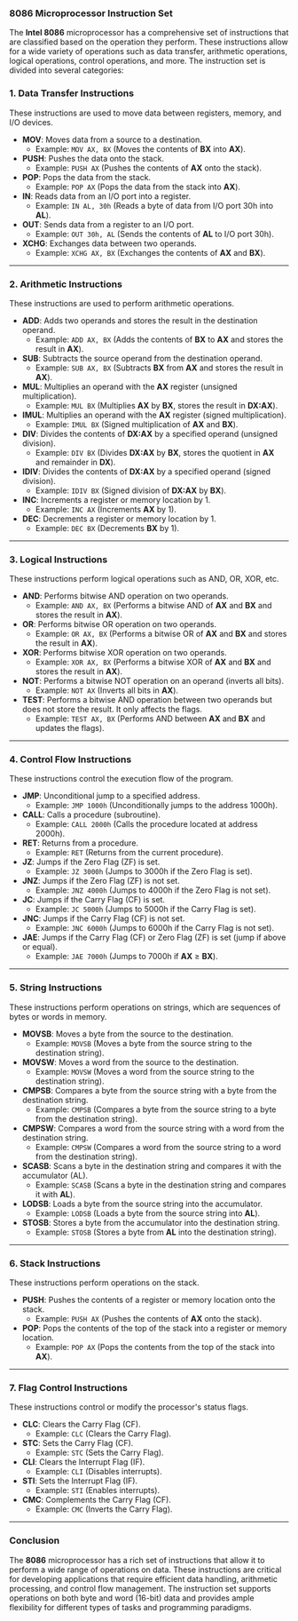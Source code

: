 ### **8086 Microprocessor Instruction Set**

The **Intel 8086** microprocessor has a comprehensive set of instructions that are classified based on the operation they perform. These instructions allow for a wide variety of operations such as data transfer, arithmetic operations, logical operations, control operations, and more. The instruction set is divided into several categories:

### **1. Data Transfer Instructions**
These instructions are used to move data between registers, memory, and I/O devices.

- **MOV**: Moves data from a source to a destination.
  - Example: `MOV AX, BX` (Moves the contents of **BX** into **AX**).
- **PUSH**: Pushes the data onto the stack.
  - Example: `PUSH AX` (Pushes the contents of **AX** onto the stack).
- **POP**: Pops the data from the stack.
  - Example: `POP AX` (Pops the data from the stack into **AX**).
- **IN**: Reads data from an I/O port into a register.
  - Example: `IN AL, 30h` (Reads a byte of data from I/O port 30h into **AL**).
- **OUT**: Sends data from a register to an I/O port.
  - Example: `OUT 30h, AL` (Sends the contents of **AL** to I/O port 30h).
- **XCHG**: Exchanges data between two operands.
  - Example: `XCHG AX, BX` (Exchanges the contents of **AX** and **BX**).

---

### **2. Arithmetic Instructions**
These instructions are used to perform arithmetic operations.

- **ADD**: Adds two operands and stores the result in the destination operand.
  - Example: `ADD AX, BX` (Adds the contents of **BX** to **AX** and stores the result in **AX**).
- **SUB**: Subtracts the source operand from the destination operand.
  - Example: `SUB AX, BX` (Subtracts **BX** from **AX** and stores the result in **AX**).
- **MUL**: Multiplies an operand with the **AX** register (unsigned multiplication).
  - Example: `MUL BX` (Multiplies **AX** by **BX**, stores the result in **DX:AX**).
- **IMUL**: Multiplies an operand with the **AX** register (signed multiplication).
  - Example: `IMUL BX` (Signed multiplication of **AX** and **BX**).
- **DIV**: Divides the contents of **DX:AX** by a specified operand (unsigned division).
  - Example: `DIV BX` (Divides **DX:AX** by **BX**, stores the quotient in **AX** and remainder in **DX**).
- **IDIV**: Divides the contents of **DX:AX** by a specified operand (signed division).
  - Example: `IDIV BX` (Signed division of **DX:AX** by **BX**).
- **INC**: Increments a register or memory location by 1.
  - Example: `INC AX` (Increments **AX** by 1).
- **DEC**: Decrements a register or memory location by 1.
  - Example: `DEC BX` (Decrements **BX** by 1).

---

### **3. Logical Instructions**
These instructions perform logical operations such as AND, OR, XOR, etc.

- **AND**: Performs bitwise AND operation on two operands.
  - Example: `AND AX, BX` (Performs a bitwise AND of **AX** and **BX** and stores the result in **AX**).
- **OR**: Performs bitwise OR operation on two operands.
  - Example: `OR AX, BX` (Performs a bitwise OR of **AX** and **BX** and stores the result in **AX**).
- **XOR**: Performs bitwise XOR operation on two operands.
  - Example: `XOR AX, BX` (Performs a bitwise XOR of **AX** and **BX** and stores the result in **AX**).
- **NOT**: Performs a bitwise NOT operation on an operand (inverts all bits).
  - Example: `NOT AX` (Inverts all bits in **AX**).
- **TEST**: Performs a bitwise AND operation between two operands but does not store the result. It only affects the flags.
  - Example: `TEST AX, BX` (Performs AND between **AX** and **BX** and updates the flags).

---

### **4. Control Flow Instructions**
These instructions control the execution flow of the program.

- **JMP**: Unconditional jump to a specified address.
  - Example: `JMP 1000h` (Unconditionally jumps to the address 1000h).
- **CALL**: Calls a procedure (subroutine).
  - Example: `CALL 2000h` (Calls the procedure located at address 2000h).
- **RET**: Returns from a procedure.
  - Example: `RET` (Returns from the current procedure).
- **JZ**: Jumps if the Zero Flag (ZF) is set.
  - Example: `JZ 3000h` (Jumps to 3000h if the Zero Flag is set).
- **JNZ**: Jumps if the Zero Flag (ZF) is not set.
  - Example: `JNZ 4000h` (Jumps to 4000h if the Zero Flag is not set).
- **JC**: Jumps if the Carry Flag (CF) is set.
  - Example: `JC 5000h` (Jumps to 5000h if the Carry Flag is set).
- **JNC**: Jumps if the Carry Flag (CF) is not set.
  - Example: `JNC 6000h` (Jumps to 6000h if the Carry Flag is not set).
- **JAE**: Jumps if the Carry Flag (CF) or Zero Flag (ZF) is set (jump if above or equal).
  - Example: `JAE 7000h` (Jumps to 7000h if **AX** ≥ **BX**).

---

### **5. String Instructions**
These instructions perform operations on strings, which are sequences of bytes or words in memory.

- **MOVSB**: Moves a byte from the source to the destination.
  - Example: `MOVSB` (Moves a byte from the source string to the destination string).
- **MOVSW**: Moves a word from the source to the destination.
  - Example: `MOVSW` (Moves a word from the source string to the destination string).
- **CMPSB**: Compares a byte from the source string with a byte from the destination string.
  - Example: `CMPSB` (Compares a byte from the source string to a byte from the destination string).
- **CMPSW**: Compares a word from the source string with a word from the destination string.
  - Example: `CMPSW` (Compares a word from the source string to a word from the destination string).
- **SCASB**: Scans a byte in the destination string and compares it with the accumulator (AL).
  - Example: `SCASB` (Scans a byte in the destination string and compares it with **AL**).
- **LODSB**: Loads a byte from the source string into the accumulator.
  - Example: `LODSB` (Loads a byte from the source string into **AL**).
- **STOSB**: Stores a byte from the accumulator into the destination string.
  - Example: `STOSB` (Stores a byte from **AL** into the destination string).

---

### **6. Stack Instructions**
These instructions perform operations on the stack.

- **PUSH**: Pushes the contents of a register or memory location onto the stack.
  - Example: `PUSH AX` (Pushes the contents of **AX** onto the stack).
- **POP**: Pops the contents of the top of the stack into a register or memory location.
  - Example: `POP AX` (Pops the contents from the top of the stack into **AX**).

---

### **7. Flag Control Instructions**
These instructions control or modify the processor's status flags.

- **CLC**: Clears the Carry Flag (CF).
  - Example: `CLC` (Clears the Carry Flag).
- **STC**: Sets the Carry Flag (CF).
  - Example: `STC` (Sets the Carry Flag).
- **CLI**: Clears the Interrupt Flag (IF).
  - Example: `CLI` (Disables interrupts).
- **STI**: Sets the Interrupt Flag (IF).
  - Example: `STI` (Enables interrupts).
- **CMC**: Complements the Carry Flag (CF).
  - Example: `CMC` (Inverts the Carry Flag).

---

### **Conclusion**

The **8086** microprocessor has a rich set of instructions that allow it to perform a wide range of operations on data. These instructions are critical for developing applications that require efficient data handling, arithmetic processing, and control flow management. The instruction set supports operations on both byte and word (16-bit) data and provides ample flexibility for different types of tasks and programming paradigms.
